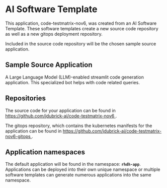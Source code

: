 # AI Software Template

This application, code-testmatrix-nov6, was created from an AI Software Template. These software templates create a new source code repository as well as a new gitops deployment repository.

Included in the source code repository will be the chosen sample source application.

## Sample Source Application

A Large Language Model (LLM)-enabled streamlit code generation application. This specialized bot helps with code related queries.

## Repositories

The source code for your application can be found in [https://github.com/jdubrick-ai/code-testmatrix-nov6 ](https://github.com/jdubrick-ai/code-testmatrix-nov6 ).
 
The gitops repository, which contains the kubernetes manifests for the application can be found in 
[https://github.com/jdubrick-ai/code-testmatrix-nov6-gitops ](https://github.com/jdubrick-ai/code-testmatrix-nov6-gitops ). 

## Application namespaces 

The default application will be found in the namespace: **`rhdh-app`**. Applications can be deployed into their own unique namespace or multiple software templates can generate numerous applications into the same namespace.